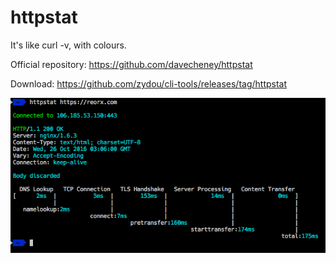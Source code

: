 # httpstat

It's like curl -v, with colours.

Official repository: https://github.com/davecheney/httpstat

Download: https://github.com/zydou/cli-tools/releases/tag/httpstat

![demo](https://raw.githubusercontent.com/davecheney/httpstat/b4097bcd4f6f7dd8e897090029f0ae46a36a5d36/screenshot.png)
